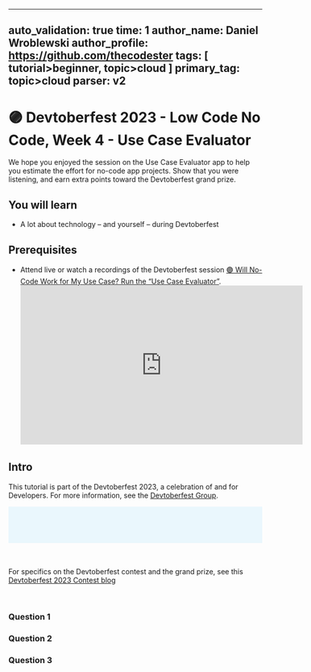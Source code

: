---
auto_validation: true
time: 1
author_name: Daniel Wroblewski
author_profile: https://github.com/thecodester
tags: [ tutorial>beginner, topic>cloud ]
primary_tag: topic>cloud
parser: v2
----

# 🟣 Devtoberfest 2023 - Low Code No Code, Week 4 - Use Case Evaluator 
<!-- description --> We hope you enjoyed the session on the Use Case Evaluator app to help you estimate the effort for no-code app projects. Show that you were listening, and earn extra points toward the Devtoberfest grand prize.
 
## You will learn
- A lot about technology – and yourself – during Devtoberfest

## Prerequisites
- Attend live or watch a recordings of the Devtoberfest session [🟣 Will No-Code Work for My Use Case? Run the “Use Case Evaluator”](https://www.youtube.com/watch?v=cq2YAquXrPU). <iframe width="560" height="315" src="https://www.youtube.com/embed/cq2YAquXrPU" frameborder="0" allowfullscreen></iframe>


## Intro
This tutorial is part of the Devtoberfest 2023, a celebration of and for Developers. For more information, see the [Devtoberfest Group](https://groups.community.sap.com/t5/devtoberfest/gh-p/Devtoberfest).

![Devtoberfest](devtoberfest-banner.gif)

&nbsp;

For specifics on the Devtoberfest contest and the grand prize, see this [Devtoberfest 2023 Contest blog](https://groups.community.sap.com/t5/devtoberfest-blog-posts/devtoberfest-2023-contest/ba-p/9357)

&nbsp;

### Question 1
   
### Question 2

### Question 3